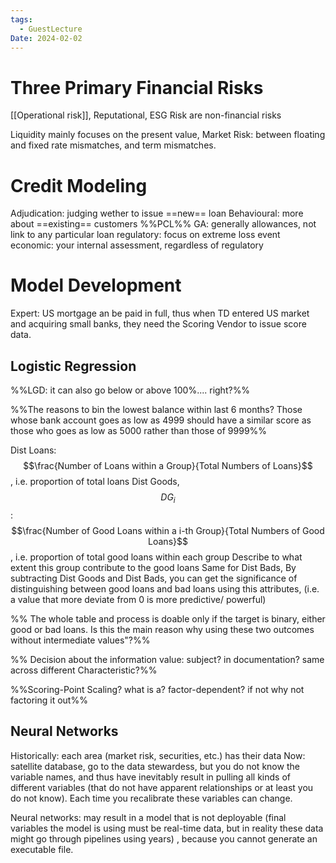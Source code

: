 ```yaml
---
tags:
  - GuestLecture
Date: 2024-02-02
---
```

# Three Primary Financial Risks
[[Operational risk]], Reputational, ESG Risk are non-financial risks

Liquidity mainly focuses on the present value,
Market Risk: between floating and fixed rate mismatches, and term mismatches.

# Credit Modeling
Adjudication: judging wether to issue ==new== loan
Behavioural: more about ==existing== customers
%%PCL%% 
GA: generally allowances, not link to any particular loan
regulatory: focus on extreme loss event
economic: your internal assessment, regardless of regulatory 

# Model Development
Expert: US mortgage an be paid in full, thus when TD entered US market and acquiring small banks, they need the Scoring Vendor to issue score data.

## Logistic Regression
%%LGD: it can also go below or above 100%.... right?%%

%%The reasons to bin the lowest balance within last 6 months? Those whose bank account goes as low as 4999 should have a similar score as those who goes as low as 5000 rather than those of 9999%%

Dist Loans: $$\frac{Number of Loans within a Group}{Total Numbers of Loans}$$, i.e. proportion of total loans
Dist Goods, $$DG_i$$: $$\frac{Number of Good Loans within a i-th Group}{Total Numbers of Good Loans}$$, i.e. proportion of total good loans within each group
	Describe to what extent this group contribute to the good loans
Same for Dist Bads,
	By subtracting Dist Goods and Dist Bads, you can get the significance of distinguishing between good loans and bad loans using this attributes, (i.e. a value that more deviate from 0 is more predictive/ powerful)


%% The whole table and process is doable only if the target is binary, either good or bad loans. Is this the main reason why using these two outcomes without intermediate values"?%%


%% Decision about the information value: subject? in documentation? same across different Characteristic?%%

%%Scoring-Point Scaling? what is a? factor-dependent? if not why not factoring it out%%

## Neural Networks
Historically: each area (market risk, securities, etc.) has their data
Now: satellite database, go to the data stewardess, but you do not know the variable names, and thus have inevitably result in pulling all kinds of different variables (that do not have apparent relationships or at least you do not know). Each time you recalibrate these variables can change.

Neural networks: may result in a model that is not deployable (final variables the model is using must be real-time data, but in reality these data might go through pipelines using years) , because you cannot generate an executable file. 